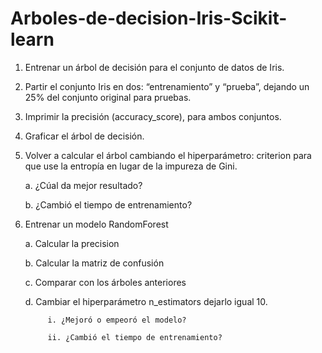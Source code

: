 # Arboles-de-decision-Iris-Scikit-learn
1. Entrenar un árbol de decisión para el conjunto de datos de Iris.
2. Partir el conjunto Iris en dos: “entrenamiento” y “prueba”, dejando un 25% del conjunto
original para pruebas.
3. Imprimir la precisión (accuracy_score), para ambos conjuntos.
4. Graficar el árbol de decisión.
5. Volver a calcular el árbol cambiando el hiperparámetro: criterion para que use la entropía
en lugar de la impureza de Gini.

      a. ¿Cúal da mejor resultado?
   
      b. ¿Cambió el tiempo de entrenamiento?
7. Entrenar un modelo RandomForest
   
      a. Calcular la precision
   
      b. Calcular la matriz de confusión
   
      c. Comparar con los árboles anteriores
   
      d. Cambiar el hiperparámetro n_estimators dejarlo igual 10.
   
            i. ¿Mejoró o empeoró el modelo?
   
            ii. ¿Cambió el tiempo de entrenamiento?
